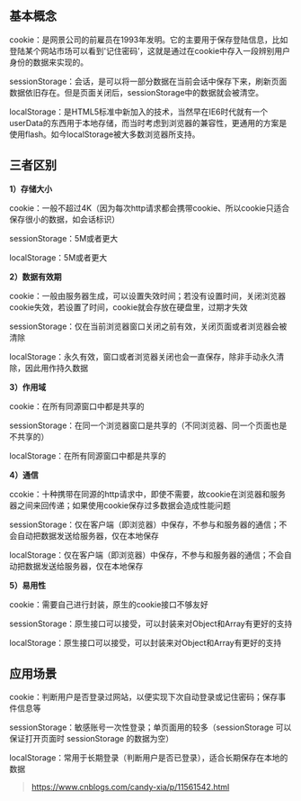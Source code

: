 ## 基本概念

cookie：是网景公司的前雇员在1993年发明。它的主要用于保存登陆信息，比如登陆某个网站市场可以看到'记住密码’，这就是通过在cookie中存入一段辨别用户身份的数据来实现的。

sessionStorage：会话，是可以将一部分数据在当前会话中保存下来，刷新页面数据依旧存在。但是页面关闭后，sessionStorage中的数据就会被清空。

localStorage：是HTML5标准中新加入的技术，当然早在IE6时代就有一个userData的东西用于本地存储，而当时考虑到浏览器的兼容性，更通用的方案是使用flash。如今localStorage被大多数浏览器所支持。

 

## 三者区别

**1）存储大小**

cookie：一般不超过4K（因为每次http请求都会携带cookie、所以cookie只适合保存很小的数据，如会话标识）

sessionStorage：5M或者更大

localStorage：5M或者更大

**2）数据有效期**

cookie：一般由服务器生成，可以设置失效时间；若没有设置时间，关闭浏览器cookie失效，若设置了时间，cookie就会存放在硬盘里，过期才失效

sessionStorage：仅在当前浏览器窗口关闭之前有效，关闭页面或者浏览器会被清除

localStorage：永久有效，窗口或者浏览器关闭也会一直保存，除非手动永久清除，因此用作持久数据

**3）作用域**

cookie：在所有同源窗口中都是共享的

sessionStorage：在同一个浏览器窗口是共享的（不同浏览器、同一个页面也是不共享的）

localStorage：在所有同源窗口中都是共享的

**4）通信**

ccokie：十种携带在同源的http请求中，即使不需要，故cookie在浏览器和服务器之间来回传递；如果使用cookie保存过多数据会造成性能问题

sessionStorage：仅在客户端（即浏览器）中保存，不参与和服务器的通信；不会自动把数据发送给服务器，仅在本地保存

localStorage：仅在客户端（即浏览器）中保存，不参与和服务器的通信；不会自动把数据发送给服务器，仅在本地保存

**5）易用性**

cookie：需要自己进行封装，原生的cookie接口不够友好

sessionStorage：原生接口可以接受，可以封装来对Object和Array有更好的支持

localStorage：原生接口可以接受，可以封装来对Object和Array有更好的支持

 

## 应用场景

cookie：判断用户是否登录过网站，以便实现下次自动登录或记住密码；保存事件信息等

sessionStorage：敏感账号一次性登录；单页面用的较多（sessionStorage 可以保证打开页面时 sessionStorage 的数据为空）

localStorage：常用于长期登录（判断用户是否已登录），适合长期保存在本地的数据

> https://www.cnblogs.com/candy-xia/p/11561542.html